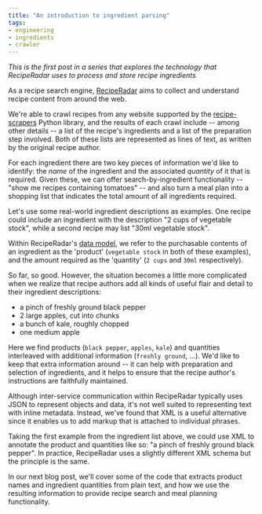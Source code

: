 ```yaml
---
title: "An introduction to ingredient parsing"
tags:
- engineering
- ingredients
- crawler
---
```


*This is the first post in a series that explores the technology that RecipeRadar uses to process and store recipe ingredients*

As a recipe search engine, [RecipeRadar](https://www.reciperadar.com) aims to collect and understand recipe content from around the web.

We're able to crawl recipes from any website supported by the [recipe-scrapers](https://github.com/hhursev/recipe-scrapers) Python library, and the results of each crawl include -- among other details -- a list of the recipe's ingredients and a list of the preparation step involved.  Both of these lists are represented as lines of text, as written by the original recipe author.

For each ingredient there are two key pieces of information we'd like to identify: the _name_ of the ingredient and the associated _quantity_ of it that is required.  Given these, we can offer search-by-ingredient functionality -- "show me recipes containing tomatoes" -- and also turn a meal plan into a shopping list that indicates the total amount of all ingredients required.

Let's use some real-world ingredient descriptions as examples.  One recipe could include an ingredient with the description "2 cups of vegetable stock", while a second recipe may list "30ml vegetable stock".

Within RecipeRadar's [data model](https://en.wikipedia.org/wiki/Data_model), we refer to the purchasable contents of an ingredient as the 'product' (`vegetable stock` in both of these examples), and the amount required as the 'quantity' (`2 cups` and `30ml` respectively).

So far, so good.  However, the situation becomes a little more complicated when we realize that recipe authors add all kinds of useful flair and detail to their ingredient descriptions:

* a pinch of freshly ground black pepper
* 2 large apples, cut into chunks
* a bunch of kale, roughly chopped
* one medium apple

Here we find products (`black pepper`, `apples`, `kale`) and quantities interleaved with additional information (`freshly ground`, ...).  We'd like to keep that extra information around -- it can help with preparation and selection of ingredients, and it helps to ensure that the recipe author's instructions are faithfully maintained.

Although inter-service communication within RecipeRadar typically uses JSON to represent objects and data, it's not well suited to representing text with inline metadata.  Instead, we've found that XML is a useful alternative since it enables us to add markup that is attached to individual phrases.

Taking the first example from the ingredient list above, we could use XML to annotate the product and quantities like so: "a <quantity>pinch</quantity> of freshly ground <product>black pepper</product>".  In practice, RecipeRadar uses a slightly different XML schema but the principle is the same.

In our next blog post, we'll cover some of the code that extracts product names and ingredient quantities from plain text, and how we use the resulting information to provide recipe search and meal planning functionality.
